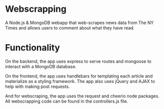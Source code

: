 # Webscrapping

A Node.js & MongoDB webapp that web-scrapes news data from The NY Times and allows users to comment about what they have read. 

# Functionality

On the backend, the app uses express to serve routes and mongoose to interact with a MongoDB database.

On the frontend, the app uses handlebars for templating each article and materialize as a styling framework. The app also uses jQuery and AJAX to help with making post requests.

And for webscraping, the app uses the request and cheerio node packages. All webscrapping code can be found in the controllers.js file.
